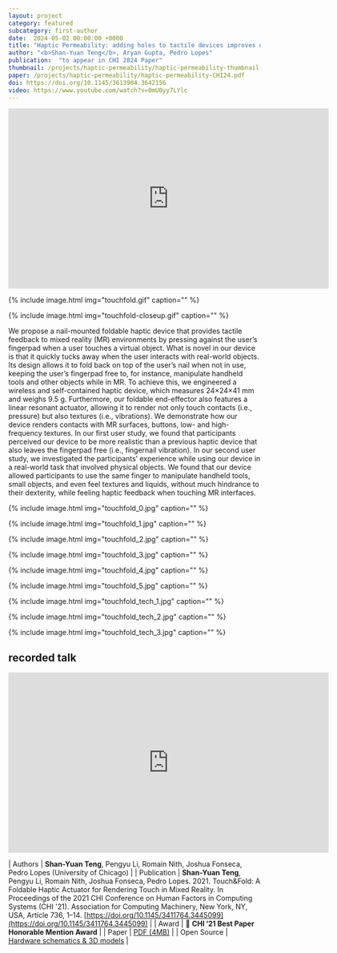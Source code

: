 ```yaml
---
layout: project
category: featured
subcategory: first-author
date:  2024-05-02 00:00:00 +0000
title: "Haptic Permeability: adding holes to tactile devices improves dexterity"
author: "<b>Shan-Yuan Teng</b>, Aryan Gupta, Pedro Lopes"
publication:  "to appear in CHI 2024 Paper"
thumbnail: /projects/haptic-permeability/haptic-permeability-thumbnail.jpg
paper: /projects/haptic-permeability/haptic-permeability-CHI24.pdf
doi: https://doi.org/10.1145/3613904.3642156
video: https://www.youtube.com/watch?v=0mU0yy7LYlc
---
```


<div class="video-wrapper">
  <iframe width="640" height="360" src="https://www.youtube.com/embed/yg8BOKhs4XM" frameborder="0" allowfullscreen></iframe>
</div>

{% include image.html
           img="touchfold.gif"
           caption="" %}
           
{% include image.html
           img="touchfold-closeup.gif"
           caption="" %}

We propose a nail-mounted foldable haptic device that provides tactile feedback to mixed reality (MR) environments by pressing against the user’s fingerpad when a user touches a virtual object. What is novel in our device is that it quickly tucks away when the user interacts with real-world objects. Its design allows it to fold back on top of the user’s nail when not in use, keeping the user’s fingerpad free to, for instance, manipulate handheld tools and other objects while in MR. To achieve this, we engineered a wireless and self-contained haptic device, which measures 24×24×41 mm and weighs 9.5 g. Furthermore, our foldable end-effector also features a linear resonant actuator, allowing it to render not only touch contacts (i.e., pressure) but also textures (i.e., vibrations). We demonstrate how our device renders contacts with MR surfaces, buttons, low- and high-frequency textures. In our first user study, we found that participants perceived our device to be more realistic than a previous haptic device that also leaves the fingerpad free (i.e., fingernail vibration). In our second user study, we investigated the participants’ experience while using our device in a real-world task that involved physical objects. We found that our device allowed participants to use the same finger to manipulate handheld tools, small objects, and even feel textures and liquids, without much hindrance to their dexterity, while feeling haptic feedback when touching MR interfaces.

{% include image.html
           img="touchfold_0.jpg"
           caption="" %}
           
{% include image.html
           img="touchfold_1.jpg"
           caption="" %}
           
{% include image.html
           img="touchfold_2.jpg"
           caption="" %}
           
{% include image.html
           img="touchfold_3.jpg"
           caption="" %}

{% include image.html
           img="touchfold_4.jpg"
           caption="" %}
           
{% include image.html
           img="touchfold_5.jpg"
           caption="" %}
           
{% include image.html
           img="touchfold_tech_1.jpg"
           caption="" %}
           
{% include image.html
           img="touchfold_tech_2.jpg"
           caption="" %}
           
{% include image.html
           img="touchfold_tech_3.jpg"
           caption="" %}
           
## recorded talk

<div class="video-wrapper">
  <iframe width="640" height="360" src="https://www.youtube.com/embed/cTN6s-33qNQ" frameborder="0" allowfullscreen></iframe>
</div>
           
| Authors | <b>Shan-Yuan Teng</b>, Pengyu Li, Romain Nith, Joshua Fonseca, Pedro Lopes (University of Chicago) |
| Publication | <b>Shan-Yuan Teng</b>, Pengyu Li, Romain Nith, Joshua Fonseca, Pedro Lopes. 2021. Touch&Fold: A Foldable Haptic Actuator for Rendering Touch in Mixed Reality. In Proceedings of the 2021 CHI Conference on Human Factors in Computing Systems (CHI '21). Association for Computing Machinery, New York, NY, USA, Article 736, 1–14. [https://doi.org/10.1145/3411764.3445099](https://doi.org/10.1145/3411764.3445099) |
| Award | 🏅 **CHI ‘21 Best Paper Honorable Mention Award**  |
| Paper | [PDF (4MB)](chi21-touchfold.pdf) |
| Open Source | [Hardware schematics & 3D models](https://github.com/humancomputerintegration/touchfold) |